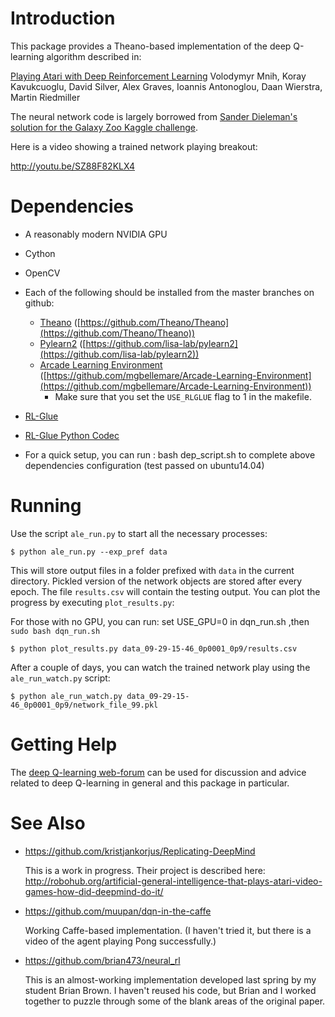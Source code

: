 # Introduction 

This package provides a Theano-based implementation of the deep
Q-learning algorithm described in:

[Playing Atari with Deep Reinforcement Learning](http://arxiv.org/abs/1312.5602)
Volodymyr Mnih, Koray Kavukcuoglu, David Silver, Alex Graves, Ioannis
Antonoglou, Daan Wierstra, Martin Riedmiller

The neural network code is largely borrowed from [Sander Dieleman's
solution for the Galaxy Zoo Kaggle
challenge](http://benanne.github.io/2014/04/05/galaxy-zoo.html).

Here is a video showing a trained network playing breakout:

 http://youtu.be/SZ88F82KLX4


# Dependencies

* A reasonably modern NVIDIA GPU
* Cython
* OpenCV
* Each of the following should be installed from the master branches on github:
  * [Theano](http://deeplearning.net/software/theano/) ([https://github.com/Theano/Theano](https://github.com/Theano/Theano))
  * [Pylearn2](http://deeplearning.net/software/pylearn2/) ([https://github.com/lisa-lab/pylearn2](https://github.com/lisa-lab/pylearn2))
  * [Arcade Learning Environment](http://www.arcadelearningenvironment.org/) ([https://github.com/mgbellemare/Arcade-Learning-Environment](https://github.com/mgbellemare/Arcade-Learning-Environment))
     * Make sure that you set the `USE_RLGLUE` flag to 1 in the makefile.
* [RL-Glue](http://glue.rl-community.org/wiki/Main_Page)
* [RL-Glue Python Codec](http://glue.rl-community.org/wiki/Python_Codec)

* For a quick setup, you can run :
     bash dep_script.sh 
  to complete above dependencies configuration (test passed on ubuntu14.04)


# Running

Use the script `ale_run.py` to start all the necessary processes:

`$ python ale_run.py --exp_pref data`

This will store output files in a folder prefixed with `data` in the current
directory.  Pickled version of the network objects are stored after every 
epoch.  The file `results.csv` will contain the testing output.  You can 
plot the progress by executing `plot_results.py`:

For those with no GPU, you can run:
set USE_GPU=0 in dqn_run.sh ,then 
`sudo bash dqn_run.sh`

`$ python plot_results.py data_09-29-15-46_0p0001_0p9/results.csv`

After a couple of days, you can watch the trained network play using the 
`ale_run_watch.py` script: 

`$ python ale_run_watch.py data_09-29-15-46_0p0001_0p9/network_file_99.pkl`

# Getting Help

The [deep Q-learning web-forum](https://groups.google.com/forum/#!forum/deep-q-learning)
can be used for discussion and advice related to deep Q-learning in
general and this package in particular.

# See Also

* https://github.com/kristjankorjus/Replicating-DeepMind

  This is a work in progress.  Their project is described here: 
  http://robohub.org/artificial-general-intelligence-that-plays-atari-video-games-how-did-deepmind-do-it/

* https://github.com/muupan/dqn-in-the-caffe

  Working Caffe-based implementation.  (I haven't tried it, but there is a video of the agent playing Pong successfully.) 

* https://github.com/brian473/neural_rl

  This is an almost-working implementation developed last spring by my
  student Brian Brown.  I haven't reused his code, but Brian and I
  worked together to puzzle through some of the blank areas of the
  original paper.
